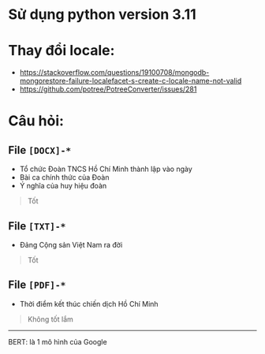 # Sử dụng python version 3.11

# Thay đổi locale:

- https://stackoverflow.com/questions/19100708/mongodb-mongorestore-failure-localefacet-s-create-c-locale-name-not-valid
- https://github.com/potree/PotreeConverter/issues/281

# Câu hỏi:

## File `[DOCX]-*`

- Tổ chức Đoàn TNCS Hồ Chí Minh thành lập vào ngày
- Bài ca chính thức của Đoàn
- Ý nghĩa của huy hiệu đoàn

> Tốt

## File `[TXT]-*`

- Đảng Cộng sản Việt Nam ra đời

> Tốt

## File `[PDF]-*`

- Thời điểm kết thúc chiến dịch Hồ Chí Minh

> Không tốt lắm


---

BERT: là 1 mô hình của Google
